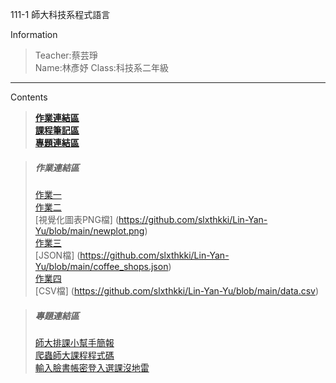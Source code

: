 111-1 師大科技系程式語言

Information
>Teacher:蔡芸琤<br/>
>Name:林彥妤
>Class:科技系二年級


---


Contents
>**[作業連結區](#作業連結區)**<br/>
>**[課程筆記區](#課程筆記區)**<br/>
>**[專題連結區](#專題連結區)**<br/>

> ##### 作業連結區 
> [作業一](https://github.com/slxthkki/Lin-Yan-Yu/blob/main/HW1.ipynb) <br />
> [作業二](https://github.com/slxthkki/Lin-Yan-Yu/blob/main/HW2-final.ipynb) <br /> [視覺化圖表PNG檔] (https://github.com/slxthkki/Lin-Yan-Yu/blob/main/newplot.png) <br />
> [作業三](https://github.com/slxthkki/Lin-Yan-Yu/blob/main/HW3.ipynb) <br /> [JSON檔] (https://github.com/slxthkki/Lin-Yan-Yu/blob/main/coffee_shops.json) <br />
> [作業四](https://github.com/slxthkki/Lin-Yan-Yu/blob/main/HW4.ipynb) <br /> [CSV檔] (https://github.com/slxthkki/Lin-Yan-Yu/blob/main/data.csv) <br />

> ##### 專題連結區
> [師大排課小幫手簡報](https://www.canva.com/design/DAFi9itFI4s/FMxXaRVunuoyVbBdmgjLUg/view?utm_content=DAFi9itFI4s&utm_campaign=designshare&utm_medium=link&utm_source=publishsharelink) <br />
> [爬蟲師大課程程式碼](https://github.com/jiunnyo/PL-Repo/blob/main/%E6%8E%92%E8%AA%B2.ipynb) <br />
> [輸入臉書帳密登入選課沒地雷](https://github.com/jiunnyo/PL-Repo/blob/main/%E9%81%B8%E8%AA%B2%E6%B2%92%E5%9C%B0%E9%9B%B7.ipynb) <br />
